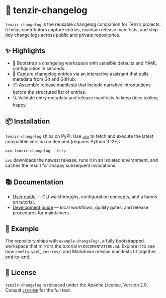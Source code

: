# 📝 tenzir-changelog

`tenzir-changelog` is the reusable changelog companion for Tenzir projects. It
helps contributors capture entries, maintain release manifests, and ship tidy
change logs across public and private repositories.

## ✨ Highlights

- 🚀 Bootstrap a changelog workspace with sensible defaults and YAML
  configuration in seconds.
- 🧾 Capture changelog entries via an interactive assistant that pulls metadata
  from Git and GitHub.
- 📦 Assemble release manifests that include narrative introductions before the
  structured list of entries.
- 🔍 Validate entry metadata and release manifests to keep docs tooling happy.

## 📦 Installation

`tenzir-changelog` ships on PyPI. Use
[`uvx`](https://docs.astral.sh/uv/concepts/tools/) to fetch and execute the
latest compatible version on demand (requires Python 3.12+):

```sh
uvx tenzir-changelog --help
```

`uvx` downloads the newest release, runs it in an isolated environment, and
caches the result for snappy subsequent invocations.

## 📚 Documentation

- [User guide](DOCUMENTATION.md) — CLI walkthroughs, configuration concepts, and
  a hands-on tutorial.
- [Development guide](DEVELOPMENT.md) — local workflows, quality gates, and
  release procedures for maintainers.

## 🧪 Example

The repository ships with `example-changelog/`, a fully bootstrapped workspace
that mirrors the tutorial in `DOCUMENTATION.md`. Explore it to see how
`config.yaml`, `entries/`, and Markdown release manifests fit together
end-to-end.

## 📄 License

`tenzir-changelog` is released under the Apache License, Version 2.0. Consult
[`LICENSE`](LICENSE) for the full text.
